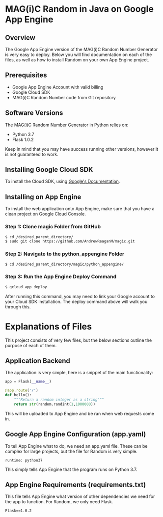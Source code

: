 # MAG(i)C Random in Java on Google App Engine

## Overview
The Google App Engine version of the MAG(i)C Random Number Generator is very easy to deploy. Below you will find documentation on each of the files, as well as how to install Random on your own App Engine project.

## Prerequisites
* Google App Engine Account with valid billing
* Google Cloud SDK
* MAG(i)C Random Number code from Git repository

## Software Versions
The MAG(i)C Random Number Generator in Python relies on:
* Python 3.7
* Flask 1.0.2

Keep in mind that you may have success running other versions, however it is not guaranteed to work.

## Installing Google Cloud SDK
To install the Cloud SDK, using [Google's Documentation](https://cloud.google.com/sdk/docs/).

## Installing on App Engine
To install the web application onto App Engine, make sure that you have a clean project on Google Cloud Console.

### Step 1: Clone magic Folder from GitHub
```bash
$ cd /desired_parent_directory/
$ sudo git clone https://github.com/AndrewReaganM/magic.git
```

### Step 2: Navigate to the python_appengine Folder
```bash
$ cd /desired_parent_directory/magic/python_appengine/
```

### Step 3: Run the App Engine Deploy Command
```bash
$ gcloud app deploy
```
After running this command, you may need to link your Google account to your Cloud SDK installation. The deploy command above will walk you through this.

# Explanations of Files
This project consists of very few files, but the below sections outline the purpose of each of them.
## Application Backend
The application is very simple, here is a snippet of the main functionality:
```Python
app = Flask(__name__)

@app.route('/')
def hello():
    """Return a random integer as a string"""
    return str(random.randint(1,1000000))
```
This will be uploaded to App Engine and be ran when web requests come in.

## Google App Engine Configuration (app.yaml)
To tell App Engine what to do, we need an app.yaml file. These can be complex for large projects, but the file for Random is very simple.
```
runtime: python37
```
This simply tells App Engine that the program runs on Python 3.7.

## App Engine Requirements (requirements.txt)
This file tells App Engine what version of other dependencies we need for the app to function. For Random, we only need Flask.
```
Flask==1.0.2
```
